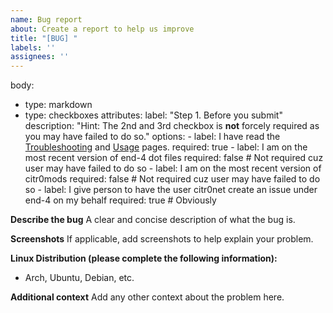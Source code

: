 ```yaml
---
name: Bug report
about: Create a report to help us improve
title: "[BUG] "
labels: ''
assignees: ''
---
```


body:
  - type: markdown
  - type: checkboxes
    attributes:
      label: "Step 1. Before you submit"
      description: "Hint: The 2nd and 3rd checkbox is **not** forcely required as you may have failed to do so."
      options:
        - label: I have read the [Troubleshooting](https://ii.clsty.link/en/ii-qs/04troubleshooting/) and [Usage](https://ii.clsty.link/en/ii-qs/02usage/) pages.
          required: true
        - label: I am on the most recent version of end-4 dot files
          required: false # Not required cuz user may have failed to do so
        - label: I am on the most recent version of citr0mods
          required: false # Not required cuz user may have failed to do so
        - label: I give person to have the user citr0net create an issue under end-4 on my behalf
          required: true # Obviously


**Describe the bug**
A clear and concise description of what the bug is.

**Screenshots**
If applicable, add screenshots to help explain your problem.

**Linux Distribution (please complete the following information):**
 - Arch, Ubuntu, Debian, etc.

**Additional context**
Add any other context about the problem here.
